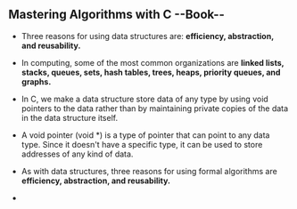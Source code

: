 ## Mastering Algorithms with C --Book-- 

* Three reasons for using data structures are: **efficiency, abstraction, and reusability.**

* In computing, some of the most common organizations are **linked lists, stacks, queues, sets, hash tables, trees, heaps, priority queues, and graphs.**

*  In C, we make a data structure store data of any type by using void pointers to the data rather than by maintaining private copies of the data in the data structure itself.

* A void pointer (void \*) is a type of pointer that can point to any data type. Since it doesn't have a specific type, it can be used to store addresses of any kind of data.

* As with data structures, three reasons for using formal algorithms are **efficiency, abstraction, and reusability.**

* 
